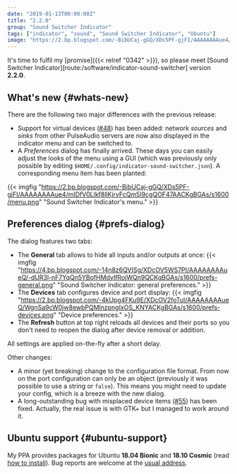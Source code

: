 ```yaml
---
date: "2019-01-13T00:00:00Z"
title: "2.2.0"
group: "Sound Switcher Indicator"
tags: ["indicator", "sound", "Sound Switcher Indicator", "Ubuntu"]
image: "https://2.bp.blogspot.com/-BibUCaj-gGQ/XDs5PF-gjFI/AAAAAAAAue4/mIDfV0Llkf8llKjrvFcQm5I9cgQOF47AACKgBGAs/s1600/menu.png"
---
```


It's time to fulfil my [promise]({{< relref "0342" >}}), so please meet [Sound Switcher Indicator][route:/software/indicator-sound-switcher] version **2.2.0**.

## What's new {#whats-new}

There are the following two major differences with the previous release:

<!--more-->

* Support for virtual devices ([#48](https://github.com/yktoo/indicator-sound-switcher/issues/48)) has been added: network *sources* and *sinks* from other PulseAudio servers are now also displayed in the indicator menu and can be switched to.
* A *Preferences* dialog has finally arrived. These days you can easily adjust the looks of the menu using a GUI (which was previously only possible by editing `$HOME/.config/indicator-sound-switcher.json`). A corresponding menu item has been planted:

{{< imgfig "https://2.bp.blogspot.com/-BibUCaj-gGQ/XDs5PF-gjFI/AAAAAAAAue4/mIDfV0Llkf8llKjrvFcQm5I9cgQOF47AACKgBGAs/s1600/menu.png" "Sound Switcher Indicator's menu." >}}

## Preferences dialog {#prefs-dialog}

The dialog features two tabs:

* The **General** tab allows to hide all inputs and/or outputs at once:
{{< imgfig "https://4.bp.blogspot.com/-14n8z6QVISg/XDcOV5WS7PI/AAAAAAAAueQ/-dUR3l-nF7YqQn5YBofHMdyIfRojWQn9QCKgBGAs/s1600/prefs-general.png" "Sound Switcher Indicator: general preferences." >}}
* The **Devices** tab configures device and port display:
{{< imgfig "https://2.bp.blogspot.com/-4kUpg4FKu9E/XDcOV2foTuI/AAAAAAAAueQ/WgnSa9cW0jw8ewbPQMlnzpngIxOS_KNYACKgBGAs/s1600/prefs-devices.png" "Device preferences." >}}
* The **Refresh** button at top right reloads all devices and their ports so you don't need to reopen the dialog after device removal or addition.

All settings are applied on-the-fly after a short delay.

Other changes:

* A minor (yet breaking) change to the configuration file format. From now on the port configuration can only be an object (previously it was possible to use a string or `false`). This means you might need to update your config, which is a breeze with the new dialog.
* A long-outstanding bug with misplaced device items ([#55](https://github.com/yktoo/indicator-sound-switcher/issues/55)) has been fixed. Actually, the real issue is with GTK+ but I managed to work around it.

## Ubuntu support {#ubuntu-support}

My PPA provides packages for Ubuntu **18.04 Bionic** and **18.10 Cosmic** (read [how to install](https://github.com/yktoo/indicator-sound-switcher/blob/master/doc/install.md)). Bug reports are welcome at the [usual address](https://github.com/yktoo/indicator-sound-switcher/issues/).
